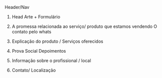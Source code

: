 Header/Nav

1. Head
   Arte + Formulário

2. A promessa relacionada ao serviço/ produto que estamos vendendo
   O contato pelo whats

3. Explicação do produto / Serviços oferecidos

4. Prova Social
   Depoimentos

5. Informação sobre o profissional / local

6. Contato/ Localização
